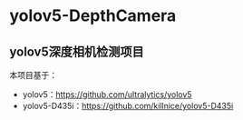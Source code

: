 # yolov5-DepthCamera

## yolov5深度相机检测项目

本项目基于：
- yolov5：https://github.com/ultralytics/yolov5
- yolov5-D435i：https://github.com/killnice/yolov5-D435i


